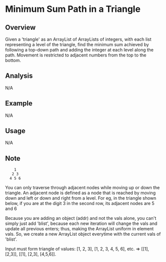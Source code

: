 # Minimum Sum Path in a Triangle

Overview
---
Given a 'triangle' as an ArrayList of ArrayLists of integers, with each list 
representing a level of the triangle, find the minimum sum achieved by 
following a top-down path and adding the integer at each level along 
the path. Movement is restricted to adjacent numbers from the top to 
the bottom.

Analysis
---
N/A

Example
---
N/A

Usage
---
N/A

Note
---
```
    1
   2 3
  4 5 6
```

You can only traverse through adjacent nodes while moving up or down the 
triangle. An adjacent node is defined as a node that is reached by 
moving down and left or down and right from a level. For eg, in 
the triangle shown below, if you are at the digit 3 in the 
second row, its adjacent nodes are 5 and 6


Because you are adding an object (addr) and not the vals alone, you can't 
simply just add 'blist', because each new iteration will change the vals 
and update all previous enters; thus, making the ArrayList uniform in 
element vals. So, we create a new ArrayList object everytime with the 
current vals of 'blist'.

Input must form triangle of values: [1, 2, 3], [1, 2, 3, 4, 5, 6], etc.
=> [[1], [2,3]], [[1], [2,3], [4,5,6]].
